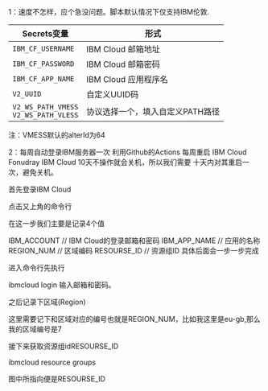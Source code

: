 1：速度不怎样，应个急没问题。脚本默认情况下仅支持IBM伦敦.

   | Secrets变量 | 形式 |
  | --------------------- | ----------- |
  | `IBM_CF_USERNAME`       | IBM Cloud 邮箱地址 |
  | `IBM_CF_PASSWORD` | IBM Cloud 邮箱密码 |
  | `IBM_CF_APP_NAME` | IBM Cloud 应用程序名 |
  | `V2_UUID` | 自定义UUID码 |
  | `V2_WS_PATH_VMESS` </br> `V2_WS_PATH_VLESS` | 协议选择一个，填入自定义PATH路径 |
  
注：VMESS默认的alterId为64

2：每周自动登录IBM服务器一次
利用Github的Actions 每周重启 IBM Cloud Fonudray
IBM Cloud 10天不操作就会关机，所以我们需要 十天内对其重启一次，避免关机。

首先登录IBM Cloud

点击又上角的命令行

在这一步我们主要是记录4个值

IBM_ACCOUNT // IBM Cloud的登录邮箱和密码
IBM_APP_NAME // 应用的名称
REGION_NUM // 区域编码
RESOURSE_ID // 资源组ID
具体后面会一步一步完成



进入命令行先执行

ibmcloud login
输入邮箱和密码。

之后记录下区域(Region)




这里需要记下和区域对应的编号也就是REGION_NUM，比如我这里是eu-gb,那么我的区域编号是7

接下来获取资源组idRESOURSE_ID

ibmcloud resource groups


图中所指向便是RESOURSE_ID
